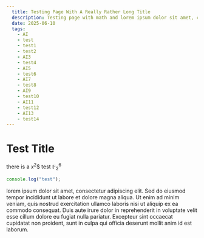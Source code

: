 ```yaml
---
  title: Testing Page With A Really Rather Long Title
  description: Testing page with math and lorem ipsum dolor sit amet, consectetur adipiscing elit. Sed do eiusmod tempor incididunt ut labore et dolore magna aliqua.
  date: 2025-06-10
  tags:
    - AI
    - test
    - test1
    - test2
    - AI3
    - test4
    - AI5
    - test6
    - AI7
    - test8
    - AI9
    - test10
    - AI11
    - test12
    - AI13
    - test14
---
```


# Test Title

there is a $x^2$\$ test $\mathbb F_2^6$

```js
console.log("test");
```

lorem ipsum dolor sit amet, consectetur adipiscing elit. Sed do eiusmod tempor incididunt ut labore et dolore magna aliqua. Ut enim ad minim veniam, quis nostrud exercitation ullamco laboris nisi ut aliquip ex ea commodo consequat. Duis aute irure dolor in reprehenderit in voluptate velit esse cillum dolore eu fugiat nulla pariatur. Excepteur sint occaecat cupidatat non proident, sunt in culpa qui officia deserunt mollit anim id est laborum.
